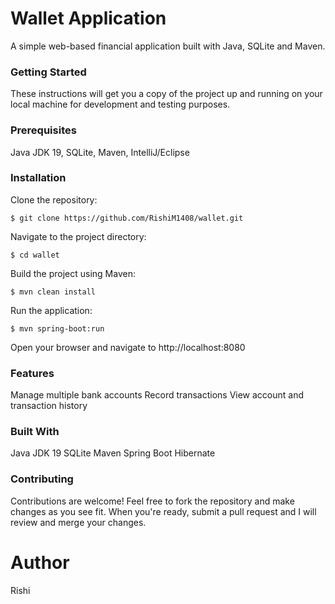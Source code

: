 # Wallet Application
A simple web-based financial application built with Java, SQLite and Maven.

### Getting Started
These instructions will get you a copy of the project up and running on your local machine for development and testing purposes.

### Prerequisites
Java JDK 19,
SQLite,
Maven,
IntelliJ/Eclipse

### Installation
Clone the repository:

```
$ git clone https://github.com/RishiM1408/wallet.git
```
Navigate to the project directory:

```
$ cd wallet
```
Build the project using Maven:

```
$ mvn clean install
```
Run the application:

```
$ mvn spring-boot:run
```
Open your browser and navigate to http://localhost:8080

### Features
Manage multiple bank accounts
Record transactions
View account and transaction history

### Built With
Java JDK 19
SQLite
Maven
Spring Boot
Hibernate

### Contributing
Contributions are welcome! Feel free to fork the repository and make changes as you see fit. When you're ready, submit a pull request and I will review and merge your changes.

# Author
Rishi
